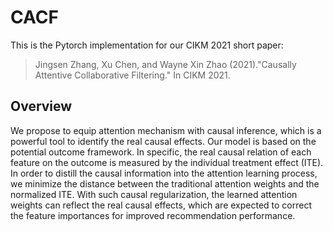 # CACF
This is the Pytorch implementation for our CIKM 2021 short paper:
> Jingsen Zhang, Xu Chen, and Wayne Xin Zhao (2021)."Causally Attentive Collaborative Filtering." In CIKM 2021. 
## Overview
We propose to equip attention mechanism with causal inference, which is a powerful tool to identify the real causal effects. Our model is based on the potential outcome framework. In specific, the real causal relation of each feature on the outcome is measured by the individual treatment effect (ITE). In order to distill the causal information into the attention learning process, we minimize the distance between the traditional attention weights and the normalized ITE. With such causal regularization, the learned attention weights can reflect the real causal effects, which are expected to correct the feature importances for improved recommendation performance.
